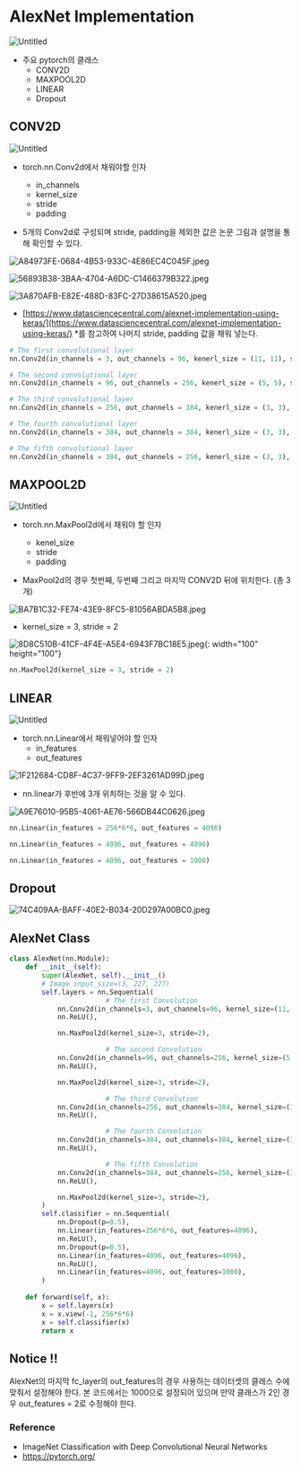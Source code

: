 
# AlexNet Implementation

![Untitled](alexnet_img/Untitled.png)

- 주요 pytorch의 클래스
    - CONV2D
    - MAXPOOL2D
    - LINEAR
    - Dropout
    

## CONV2D

![Untitled](alexnet_img/Untitled%201.png)

- torch.nn.Conv2d에서 채워야할 인자
    - in_channels
    - kernel_size
    - stride
    - padding
    

- 5개의 Conv2d로 구성되며 stride, padding을 제외한 값은 논문 그림과 설명을 통해 확인할 수 있다.

![A84973FE-0684-4B53-933C-4E86EC4C045F.jpeg](alexnet_img/A84973FE-0684-4B53-933C-4E86EC4C045F.jpeg)

![56893B38-3BAA-4704-A6DC-C1466379B322.jpeg](alexnet_img/56893B38-3BAA-4704-A6DC-C1466379B322.jpeg)

![3A870AFB-E82E-488D-83FC-27D38615A520.jpeg](alexnet_img/3A870AFB-E82E-488D-83FC-27D38615A520.jpeg)

- [https://www.datasciencecentral.com/alexnet-implementation-using-keras/](https://www.datasciencecentral.com/alexnet-implementation-using-keras/) *를 참고하여 나머지 stride, padding 값을 채워 넣는다.

```python
# The first convolutional layer
nn.Conv2d(in_channels = 3, out_channels = 96, kenerl_size = (11, 11), stride = 4, padding = 0 )

# The second convolutional layer
nn.Conv2d(in_channels = 96, out_channels = 256, kenerl_size = (5, 5), stride = 1, padding = 2 )

# The third convolutional layer
nn.Conv2d(in_channels = 256, out_channels = 384, kenerl_size = (3, 3), stride = 1, padding = 1 )

# The fourth convolutional layer
nn.Conv2d(in_channels = 384, out_channels = 384, kenerl_size = (3, 3), stride = 1, padding = 1 )

# The fifth convolutional layer
nn.Conv2d(in_channels = 384, out_channels = 256, kenerl_size = (3, 3), stride = 1, padding = 1 )
```

## MAXPOOL2D

![Untitled](alexnet_img/Untitled%202.png)

- torch.nn.MaxPool2d에서 채워야 할 인자
    - kenel_size
    - stride
    - padding
    
- MaxPool2d의 경우 첫번째, 두번째 그리고 마지막 CONV2D 뒤에 위치한다. (총 3개)

![BA7B1C32-FE74-43E9-8FC5-81056ABDA5B8.jpeg](alexnet_img/BA7B1C32-FE74-43E9-8FC5-81056ABDA5B8.jpeg)

- kernel_size = 3, stride = 2

![8D8C510B-41CF-4F4E-A5E4-6943F7BC18E5.jpeg](alexnet_img/8D8C510B-41CF-4F4E-A5E4-6943F7BC18E5.jpeg){: width="100" height="100"}

```python
nn.MaxPool2d(kernel_size = 3, stride = 2)
```

## LINEAR

![Untitled](alexnet_img/Untitled%203.png)

- torch.nn.Linear에서 채워넣어야 할 인자
    - in_features
    - out_features

![1F212684-CD8F-4C37-9FF9-2EF3261AD99D.jpeg](alexnet_img/1F212684-CD8F-4C37-9FF9-2EF3261AD99D.jpeg)

- nn.linear가 후반에 3개 위치하는 것을 알 수 있다.

![A9E76010-95B5-4061-AE76-566DB44C0626.jpeg](alexnet_img/A9E76010-95B5-4061-AE76-566DB44C0626.jpeg)

```python
nn.Linear(in_features = 256*6*6, out_features = 4096)

nn.Linear(in_features = 4096, out_features = 4096)

nn.Linear(in_features = 4096, out_features = 1000)
```

## Dropout

![74C409AA-BAFF-40E2-B034-20D297A00BC0.jpeg](alexnet_img/74C409AA-BAFF-40E2-B034-20D297A00BC0.jpeg)

## AlexNet Class

```python
class AlexNet(nn.Module):
    def __init__(self):
        super(AlexNet, self).__init__()
        # Image input_size=(3, 227, 227)
        self.layers = nn.Sequential(
						# The first Convolution
            nn.Conv2d(in_channels=3, out_channels=96, kernel_size=(11, 11), stride=4, padding=0), 
            nn.ReLU(), 

            nn.MaxPool2d(kernel_size=3, stride=2),

						# The second Convolution
            nn.Conv2d(in_channels=96, out_channels=256, kernel_size=(5, 5), stride=1, padding=2),
            nn.ReLU(),

            nn.MaxPool2d(kernel_size=3, stride=2), 

						# The third Convolution
            nn.Conv2d(in_channels=256, out_channels=384, kernel_size=(3, 3), stride=1, padding=1),
            nn.ReLU(),

						# The fourth Convolution
            nn.Conv2d(in_channels=384, out_channels=384, kernel_size=(3, 3), stride=1, padding=1),
            nn.ReLU(),

						# The fifth Convolution
            nn.Conv2d(in_channels=384, out_channels=256, kernel_size=(3, 3), stride=1, padding=1),
            nn.ReLU(),

            nn.MaxPool2d(kernel_size=3, stride=2), 
        )
        self.classifier = nn.Sequential(
            nn.Dropout(p=0.5),
            nn.Linear(in_features=256*6*6, out_features=4096),
            nn.ReLU(),
            nn.Dropout(p=0.5),
            nn.Linear(in_features=4096, out_features=4096),
            nn.ReLU(),
            nn.Linear(in_features=4096, out_features=1000),
        )
    
    def forward(self, x):
        x = self.layers(x)
        x = x.view(-1, 256*6*6)
        x = self.classifier(x)
        return x
```

## Notice !!

AlexNet의 마지막 fc_layer의 out_features의 경우 사용하는 데이터셋의 클래스 수에 맞춰서 설정해야 한다. 본 코드에서는 1000으로 설정되어 있으며 만약 클래스가 2인 경우 out_features = 2로 수정해야 한다.

### Reference
* ImageNet Classification with Deep Convolutional Neural Networks
* https://pytorch.org/
